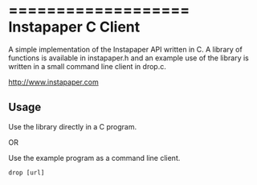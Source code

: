 ===================
Instapaper C Client
===================



A simple implementation of the Instapaper API written in C. A library of functions is
available in instapaper.h and an example use of the library is written in a small 
command line client in drop.c.

http://www.instapaper.com

Usage
-----

Use the library directly in a C program.

OR

Use the example program as a command line client.

    drop [url]

